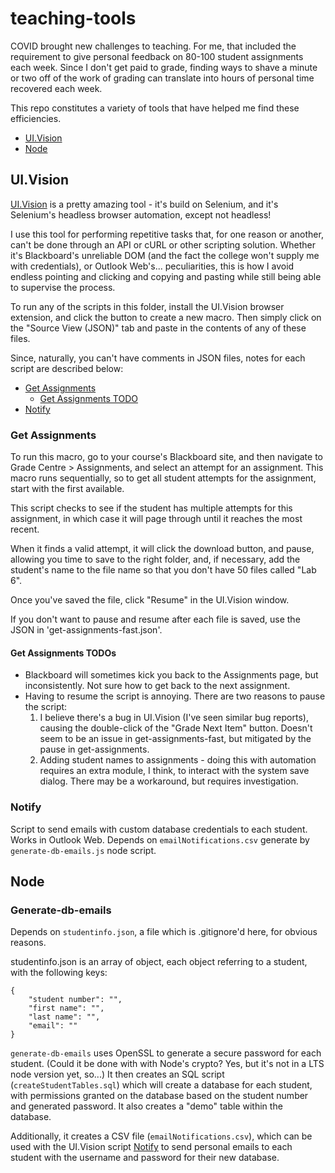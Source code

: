 # teaching-tools

COVID brought new challenges to teaching. For me, that included the requirement to give personal feedback on 80-100 student assignments each week. Since I don't get paid to grade, finding ways to shave a minute or two off of the work of grading can translate into hours of personal time recovered each week.

This repo constitutes a variety of tools that have helped me find these efficiencies.

- [UI.Vision](#ui-vision)
- [Node](#node)

## UI.Vision

[UI.Vision](https://ui.vision/) is a pretty amazing tool - it's build on Selenium, and it's Selenium's headless browser automation, except not headless!

I use this tool for performing repetitive tasks that, for one reason or another, can't be done through an API or cURL or other scripting solution. Whether it's Blackboard's unreliable DOM (and the fact the college won't supply me with credentials), or Outlook Web's... peculiarities, this is how I avoid endless pointing and clicking and copying and pasting while still being able to supervise the process.

To run any of the scripts in this folder, install the UI.Vision browser extension, and click the button to create a new macro. Then simply click on the "Source View (JSON)" tab and paste in the contents of any of these files.

Since, naturally, you can't have comments in JSON files, notes for each script are described below:

- [Get Assignments](#get-assignments)
	- [Get Assignments TODO](#get-assignments-todos)
- [Notify](#notify)


### Get Assignments

To run this macro, go to your course's Blackboard site, and then navigate to Grade Centre > Assignments, and select an attempt for an assignment. This macro runs sequentially, so to get all student attempts for the assignment, start with the first available.

This script checks to see if the student has multiple attempts for this assignment, in which case it will page through until it reaches the most recent.

When it finds a valid attempt, it will click the download button, and pause, allowing you time to save to the right folder, and, if necessary, add the student's name to the file name so that you don't have 50 files called "Lab 6". 

Once you've saved the file, click "Resume" in the UI.Vision window.

If you don't want to pause and resume after each file is saved, use the JSON in 'get-assignments-fast.json'.

#### Get Assignments TODOs

- Blackboard will sometimes kick you back to the Assignments page, but inconsistently. Not sure how to get back to the next assignment.
- Having to resume the script is annoying. There are two reasons to pause the script: 
	1. I believe there's a bug in UI.Vision (I've seen similar bug reports), causing the double-click of the "Grade Next Item" button. Doesn't seem to be an issue in get-assignments-fast, but mitigated by the pause in get-assignments. 
	2. Adding student names to assignments - doing this with automation requires an extra module, I think, to interact with the system save dialog. There may be a workaround, but requires investigation.

### Notify

Script to send emails with custom database credentials to each student. Works in Outlook Web. Depends on `emailNotifications.csv` generate by `generate-db-emails.js` node script.

## Node

### Generate-db-emails

Depends on `studentinfo.json`, a file which is .gitignore'd here, for obvious reasons.

studentinfo.json is an array of object, each object referring to a student, with the following keys:

```
{
    "student number": "",
    "first name": "",
    "last name": "",
    "email": ""
}
```

`generate-db-emails` uses OpenSSL to generate a secure password for each student. (Could it be done with with Node's crypto? Yes, but it's not in a LTS node version yet, so...) It then creates an SQL script (`createStudentTables.sql`) which will create a database for each student, with permissions granted on the database based on the student number and generated password. It also creates a "demo" table within the database. 

Additionally, it creates a CSV file (`emailNotifications.csv`), which can be used with the UI.Vision script [Notify](#notify) to send personal emails to each student with the username and password for their new database.